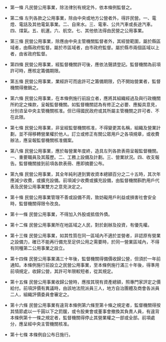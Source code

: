 * 第一條 凡民營公用事業，除法律別有規定外，依本條例監督之。

* 第二條 左列各款之公用事業，除由中央或地方公營者外，得許民營。一、電燈、電話及其他電氣事業。二、自來水。三、電車、公共汽車或長途汽車。四、煤氣。五、航運。六、航空。七、其他依法得由民營之公用事業。

* 第三條 民營公用事業，除應由中央主管機關監督者外，其經營範圍，屬於縣區域者，由縣政府監督。屬於市區域者，由市政府監督。屬於縣市兩個區域以上者，由省政府監督。

* 第四條 民營公用事業，經監督機關許可後，應依法聲請登記。監督機關為前項許可時，應核定籌備期限。

* 第五條 民營公用事業，業經許可而逾許可之籌備期限，仍不開始營業者，監督機關得撤銷之。

* 第六條 民營公用事業，在本條例施行前設立者，應將其組織經過及與行政機關所約定之條款，呈報監督機關。如監督機關認為有修正之必要、應擬具意見，分別咨呈中央主管機關核准。但已得國民政府或其所屬主管機關之許可者、不在此限。

* 第七條 民營公用事業，非呈經監督機關核准，不得變更其名稱，組織及營業計劃，並不得移轉營業權於他人。訂立或修正有關公眾用戶之各項規章，或收費辦法，應呈報監督機關核准備案。

* 第八條 民營公用事業，應於每營業年度終，造具左列各款表冊呈報監督機關。一、重要職員及其履歷。二、工務上設備及計劃。三、營業狀況。四、收支報告。監督機關接到前項各款表冊、應即摘要公布。

* 第九條 民營公用事業，其全年純利達到實收資本總額百分之二十五時，其次年應減少收費，或擴充設備。前項減少收費或擴充設備，由監督機關斟酌用戶代表及民營公用事業雙方之意見決定之。

* 第十條 民營公用事業管理不善或設備不周，致妨礙用戶利益或損害社會安全時，監督機關得限令改良。

* 第十一條 民營公用事業，不得加入外股或抵借外債。

* 第十二條 民營公用事業所在地區域之人民，對於創辦及投資，有優先權。

* 第十三條 民營公用事業，如其性質在同一區域內不適於並營者，非認原有營業之設備力，確已不能再行備充至足供公用之需要時，於同一營業區域內，不得有同種第二公用事業之設立。

* 第十四條 民營公用事業滿三十年後，監督機關得備價收歸公營，但須於一年前通知。本條例施行前設立之民營公用事業，至本條例施行滿三十年後，得準用前項規定，收歸公營，其許可年限較短者，從其規定。

* 第十五條 民營公用事業收歸公營時，應按其現有資產總額，照專門家評定之價給付。前項評價有異議時，由該地法院派員三人，地方自治團體及商會各派員二人，組織評價委員會審定之。

* 第十六條 民營公用事業有違背本條例第六條至第十條之規定者，監督機關得按其情節處以一千圓以下之罰鍰，或令股東會或董事會撤換其負責人員，有違背本條例第十一條之規定者，監督機關得停止其營業權之一部或全部。前項處分，應呈經中央主管機關核准。

* 第十七條 本條例自公布日施行。

